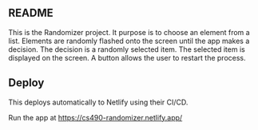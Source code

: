 ## README

This is the Randomizer project. It purpose is to choose an element from a list. Elements are randomly flashed onto the screen until the app makes a decision. The decision is a randomly selected item. The selected item is displayed on the screen. A button allows the user to restart the process.

## Deploy

This deploys automatically to Netlify using their CI/CD.

Run the app at https://cs490-randomizer.netlify.app/
